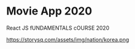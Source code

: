 # Movie App 2020

React JS fUNDAMENTALS cOURSE 2020

https://storysq.com/assets/img/nation/korea.png
